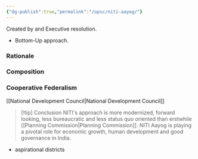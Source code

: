 ```yaml
---
{"dg-publish":true,"permalink":"/upsc/niti-aayog/"}
---
```


Created by and Executive resolution. 

- Bottom-Up approach.

### Rationale

### Composition 

### Cooperative Federalism 



[[National Development Council\|National Development Council]]



>[!tip] Conclusion
>NITI's approach is more modernized, forward looking, less bureaucratic and less status quo oriented than erstwhile [[Planning Commission\|Planning Commission]].
>NITI Aayog is playing a pivotal role for economic growth, human development and good governance in India.

- aspirational districts